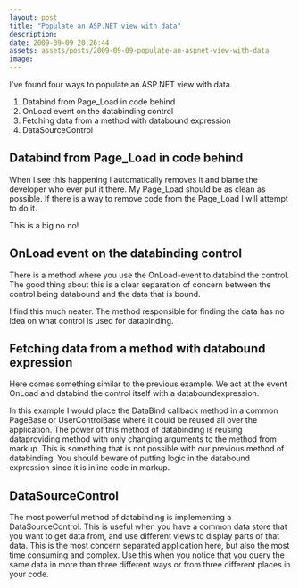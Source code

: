 ```yaml
---
layout: post
title: "Populate an ASP.NET view with data"
description:
date: 2009-09-09 20:26:44
assets: assets/posts/2009-09-09-populate-an-aspnet-view-with-data
image: 
---
```


I've found four ways to populate an ASP.NET view with data.

1. Databind from Page\_Load in code behind
2. OnLoad event on the databinding control
3. Fetching data from a method with databound expression
4. DataSourceControl

## Databind from Page\_Load in code behind

When I see this happening I automatically removes it and blame the developer who ever put it there. My Page\_Load should be as clean as possible. If there is a way to remove code from the Page\_Load I will attempt to do it.

<script src="https://gist.github.com/miklund/c054453aba0a4bc406ba.js?file=ColorsDropDownList.aspx.cs"></script>

This is a big no no!

## OnLoad event on the databinding control

There is a method where you use the OnLoad-event to databind the control. The good thing about this is a clear separation of concern between the control being databound and the data that is bound.

<script src="https://gist.github.com/miklund/c054453aba0a4bc406ba.js?file=NamesDropDownList.aspx"></script>

I find this much neater. The method responsible for finding the data has no idea on what control is used for databinding.

## Fetching data from a method with databound expression

Here comes something similar to the previous example. We act at the event OnLoad and databind the control itself with a databoundexpression.

<script src="https://gist.github.com/miklund/c054453aba0a4bc406ba.js?file=FlowersDropDownList.aspx"></script>

In this example I would place the DataBind callback method in a common PageBase or UserControlBase where it could be reused all over the application.  The power of this method of databinding is reusing dataproviding method with only changing arguments to the method from markup. This is something that is not possible with our previous method of databinding. You should beware of putting logic in the databound expression since it is inline code in markup.

## DataSourceControl

The most powerful method of databinding is implementing a DataSourceControl. This is useful when you have a common data store that you want to get data from, and use different views to display parts of that data. This is the most concern separated application here, but also the most time consuming and complex. Use this when you notice that you query the same data in more than three different ways or from three different places in your code.

<script src="https://gist.github.com/miklund/c054453aba0a4bc406ba.js?file=CmsPages.aspx"></script>
